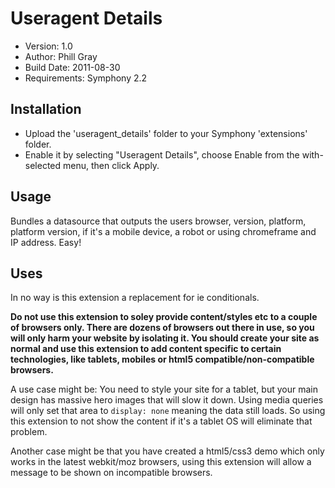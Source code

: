 # Useragent Details

- Version: 1.0
- Author: Phill Gray
- Build Date: 2011-08-30
- Requirements: Symphony 2.2

## Installation

- Upload the 'useragent_details' folder to your Symphony 'extensions' folder.
- Enable it by selecting "Useragent Details", choose Enable from the with-selected menu, then click Apply.

## Usage

Bundles a datasource that outputs the users browser, version, platform, platform version, if it's a mobile device, a robot or using chromeframe and IP address. Easy!

## Uses

In no way is this extension a replacement for ie conditionals.

**Do not use this extension to soley provide content/styles etc to a couple of browsers only. There are dozens of browsers out there in use, so you will only harm your website by isolating it. You should create your site as normal and use this extension to add content specific to certain technologies, like tablets, mobiles or html5 compatible/non-compatible browsers.**

A use case might be: You need to style your site for a tablet, but your main design has massive hero images that will slow it down. Using media queries will only set that area to `display: none` meaning the data still loads. So using this extension to not show the content if it's a tablet OS will eliminate that problem.

Another case might be that you have created a html5/css3 demo which only works in the latest webkit/moz browsers, using this extension will allow a message to be shown on incompatible browsers.